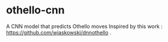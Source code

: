 # othello-cnn
A CNN model that predicts Othello moves
Inspired by this work : https://github.com/wjaskowski/dnnothello . 
